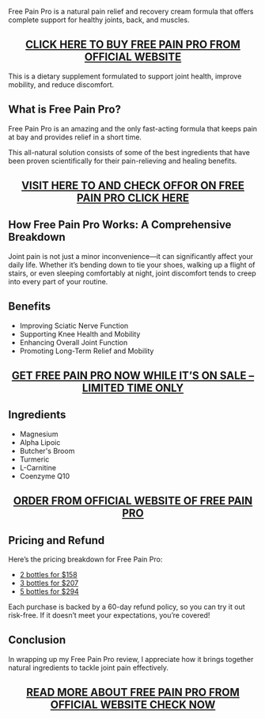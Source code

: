<p>Free Pain Pro is a natural pain relief and recovery cream formula that offers complete support for healthy joints, back, and muscles.</p>
<h2 style="text-align: center;"><a href="https://sale365day.com/order-free-pain-pro">CLICK HERE TO BUY FREE PAIN PRO FROM OFFICIAL WEBSITE</a></h2>
<p>This is a dietary supplement formulated to support joint health, improve mobility, and reduce discomfort.</p>
<h2 style="text-align: left;">What is Free Pain Pro?</h2>
<p style="text-align: left;">Free Pain Pro is an amazing and the only fast-acting formula that keeps pain at bay and provides relief in a short time.</p>
<p style="text-align: left;">This all-natural solution consists of some of the best ingredients that have been proven scientifically for their pain-relieving and healing benefits.</p>
<h2 style="text-align: center;"><a href="https://sale365day.com/order-free-pain-pro">VISIT HERE TO AND CHECK OFFOR ON FREE PAIN PRO CLICK HERE</a></h2>
<h2 style="text-align: left;">How Free Pain Pro Works: A Comprehensive Breakdown</h2>
<p style="text-align: left;">Joint pain is not just a minor inconvenience&mdash;it can significantly affect your daily life. Whether it&rsquo;s bending down to tie your shoes, walking up a flight of stairs, or even sleeping comfortably at night, joint discomfort tends to creep into every part of your routine.</p>
<h2 style="text-align: left;">Benefits</h2>
<ul style="text-align: left;">
<li>Improving Sciatic Nerve Function</li>
<li>Supporting Knee Health and Mobility</li>
<li>Enhancing Overall Joint Function</li>
<li>Promoting Long-Term Relief and Mobility</li>
</ul>
<h2 style="text-align: center;"><a href="https://sale365day.com/order-free-pain-pro">GET FREE PAIN PRO NOW WHILE IT&rsquo;S ON SALE &ndash; LIMITED TIME ONLY</a></h2>
<h2 style="text-align: left;">Ingredients</h2>
<ul style="text-align: left;">
<li>Magnesium</li>
<li>Alpha Lipoic</li>
<li>Butcher's Broom</li>
<li>Turmeric</li>
<li>L-Carnitine</li>
<li>Coenzyme Q10</li>
</ul>
<h2 style="text-align: center;"><a href="https://sale365day.com/order-free-pain-pro">ORDER FROM OFFICIAL WEBSITE OF FREE PAIN PRO</a></h2>
<h2 style="text-align: left;">Pricing and Refund</h2>
<p>Here&rsquo;s the pricing breakdown for Free Pain Pro:</p>
<ul style="text-align: left;">
<li><a href="https://sale365day.com/order-free-pain-pro">2 bottles for $158</a></li>
<li><a href="https://sale365day.com/order-free-pain-pro">3 bottles for $207</a></li>
<li><a href="https://sale365day.com/order-free-pain-pro">5 bottles for $294</a></li>
</ul>
<p>Each purchase is backed by a 60-day refund policy, so you can try it out risk-free. If it doesn&rsquo;t meet your expectations, you&rsquo;re covered!</p>
<h2 style="text-align: left;">Conclusion</h2>
<p>In wrapping up my Free Pain Pro review, I appreciate how it brings together natural ingredients to tackle joint pain effectively.</p>
<h2 style="text-align: center;"><a href="https://sale365day.com/order-free-pain-pro">READ MORE ABOUT FREE PAIN PRO FROM OFFICIAL WEBSITE CHECK NOW</a></h2>
